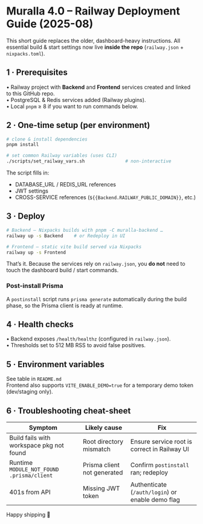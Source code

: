 # Muralla 4.0 – Railway Deployment Guide (2025-08)

This short guide replaces the older, dashboard-heavy instructions.  All essential build & start settings now live **inside the repo** (`railway.json` + `nixpacks.toml`).

## 1 · Prerequisites

• Railway project with **Backend** and **Frontend** services created and linked to this GitHub repo.  
• PostgreSQL & Redis services added (Railway plugins).  
• Local `pnpm` ≥ 8 if you want to run commands below.

## 2 · One-time setup (per environment)

```bash
# clone & install dependencies
pnpm install

# set common Railway variables (uses CLI)
./scripts/set_railway_vars.sh               # non-interactive
```

The script fills in:
* DATABASE_URL / REDIS_URL references
* JWT settings
* CROSS-SERVICE references (`${{Backend.RAILWAY_PUBLIC_DOMAIN}}`, etc.)

## 3 · Deploy

```bash
# Backend – Nixpacks builds with pnpm -C muralla-backend …
railway up -s Backend    # or Redeploy in UI

# Frontend – static vite build served via Nixpacks
railway up -s Frontend
```

That’s it.  Because the services rely on `railway.json`, you **do not** need to touch the dashboard build / start commands.

### Post-install Prisma
A `postinstall` script runs `prisma generate` automatically during the build phase, so the Prisma client is ready at runtime.

## 4 · Health checks
• Backend exposes `/health/healthz` (configured in `railway.json`).  
• Thresholds set to 512 MB RSS to avoid false positives.

## 5 · Environment variables
See table in `README.md`  
Frontend also supports `VITE_ENABLE_DEMO=true` for a temporary demo token (dev/staging only).

## 6 · Troubleshooting cheat-sheet
| Symptom | Likely cause | Fix |
|---------|--------------|-----|
| Build fails with workspace pkg not found | Root directory mismatch | Ensure service root is correct in Railway UI |
| Runtime `MODULE_NOT_FOUND .prisma/client` | Prisma client not generated | Confirm `postinstall` ran; redeploy |
| 401s from API | Missing JWT token | Authenticate (`/auth/login`) or enable demo flag |

Happy shipping 🚀
